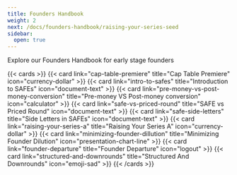 ```yaml
---
title: Founders Handbook
weight: 2
next: /docs/founders-handbook/raising-your-series-seed
sidebar:
  open: true
---
```


Explore our Founders Handbook for early stage founders

<!--more-->

{{< cards >}}
  {{< card link="cap-table-premiere" title="Cap Table Premiere" icon="currency-dollar" >}}
  {{< card link="intro-to-safes" title="Introduction to SAFEs" icon="document-text" >}}
  {{< card link="pre-money-vs-post-money-conversion" title="Pre-money VS Post-money conversion" icon="calculator" >}}
  {{< card link="safe-vs-priced-round" title="SAFE vs Priced Round" icon="document-text" >}}
  {{< card link="safe-side-letters" title="Side Letters in SAFEs" icon="document-text" >}}
  {{< card link="raising-your-series-a" title="Raising Your Series A" icon="currency-dollar" >}}
  {{< card link="minimizing-founder-dillution" title="Minimizing Founder Dilution" icon="presentation-chart-line" >}}
  {{< card link="founder-departure" title="Founder Departure" icon="logout" >}}
  {{< card link="structured-and-downrounds" title="Structured And Downrounds" icon="emoji-sad" >}}
{{< /cards >}}